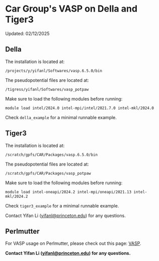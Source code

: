# Car Group's VASP on Della and Tiger3

Updated: 02/12/2025

## Della

The installation is located at:
```
/projects/y/yifanl/Softwares/vasp.6.5.0/bin
```

The pseudopotential files are located at:
```
/tigress/yifanl/Softwares/vasp_potpaw
```

Make sure to load the following modules before running:
```
module load intel/2024.0 intel-mpi/intel/2021.7.0 intel-mkl/2024.0
```
Check `della_example` for a minimal runnable example.

## Tiger3

The installation is located at:
```
/scratch/gpfs/CAR/Packages/vasp.6.5.0/bin
```

The pseudopotential files are located at:
```
/scratch/gpfs/CAR/Packages/vasp_potpaw
```

Make sure to load the following modules before running:
```
module load intel-oneapi/2024.2 intel-mpi/oneapi/2021.13 intel-mkl/2024.2
```
Check `tiger3_example` for a minimal runnable example.

Contact Yifan Li (yifanl@princeton.edu) for any questions.

## Perlmutter

For VASP usage on Perlmutter, please check out this page: [VASP](https://docs.nersc.gov/applications/vasp/).


**Contact Yifan Li (yifanl@princeton.edu) for any questions.**
